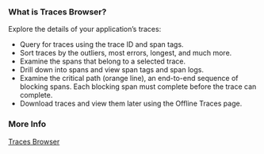 ### What is Traces Browser? 

Explore the details of your application’s traces: 

* Query for traces using the trace ID and span tags. 
* Sort traces by the outliers, most errors, longest, and much more. 
* Examine the spans that belong to a selected trace. 
* Drill down into spans and view span tags and span logs. 
* Examine the critical path (orange line), an end-to-end sequence of blocking spans. Each blocking span must complete before the trace can complete. 
* Download traces and view them later using the Offline Traces page. 

### More Info 

[Traces Browser ](https://docs.wavefront.com/tracing_ui_overview.html#traces-browser)
